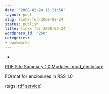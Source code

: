 ```yaml
---
date: '2008-02-24 16:21:58'
layout: post
slug: links-for-2008-02-24
status: publish
title: links for 2008-02-24
wordpress_id: '250'
categories:
- bookmarks
---
```



	
  *
		

[RDF Site Summary 1.0 Modules: mod_enclosure](http://www.xs4all.nl/~foz/mod_enclosure.html)


		

FOrmat for enclosures in RSS 1.0


		

(tags: [rdf](http://del.icio.us/eob/rdf) [service](http://del.icio.us/eob/service))


	



